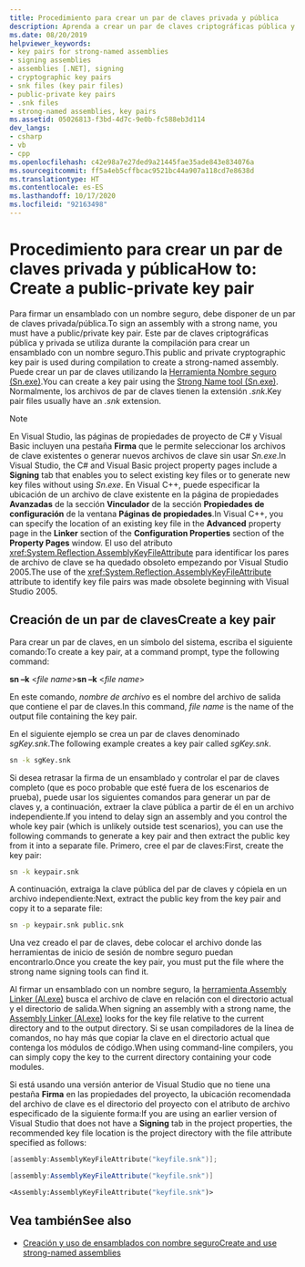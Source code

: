 ```yaml
---
title: Procedimiento para crear un par de claves privada y pública
description: Aprenda a crear un par de claves criptográficas pública y privada para usarlo durante la compilación para crear un ensamblado con un nombre seguro.
ms.date: 08/20/2019
helpviewer_keywords:
- key pairs for strong-named assemblies
- signing assemblies
- assemblies [.NET], signing
- cryptographic key pairs
- snk files (key pair files)
- public-private key pairs
- .snk files
- strong-named assemblies, key pairs
ms.assetid: 05026813-f3bd-4d7c-9e0b-fc588eb3d114
dev_langs:
- csharp
- vb
- cpp
ms.openlocfilehash: c42e98a7e27ded9a21445fae35ade843e834076a
ms.sourcegitcommit: ff5a4eb5cffbcac9521bc44a907a118cd7e8638d
ms.translationtype: HT
ms.contentlocale: es-ES
ms.lasthandoff: 10/17/2020
ms.locfileid: "92163498"
---
```

# <a name="how-to-create-a-public-private-key-pair"></a><span data-ttu-id="e819a-103">Procedimiento para crear un par de claves privada y pública</span><span class="sxs-lookup"><span data-stu-id="e819a-103">How to: Create a public-private key pair</span></span>

<span data-ttu-id="e819a-104">Para firmar un ensamblado con un nombre seguro, debe disponer de un par de claves privada/pública.</span><span class="sxs-lookup"><span data-stu-id="e819a-104">To sign an assembly with a strong name, you must have a public/private key pair.</span></span> <span data-ttu-id="e819a-105">Este par de claves criptográficas pública y privada se utiliza durante la compilación para crear un ensamblado con un nombre seguro.</span><span class="sxs-lookup"><span data-stu-id="e819a-105">This public and private cryptographic key pair is used during compilation to create a strong-named assembly.</span></span> <span data-ttu-id="e819a-106">Puede crear un par de claves utilizando la [Herramienta Nombre seguro (Sn.exe)](../../framework/tools/sn-exe-strong-name-tool.md).</span><span class="sxs-lookup"><span data-stu-id="e819a-106">You can create a key pair using the [Strong Name tool (Sn.exe)](../../framework/tools/sn-exe-strong-name-tool.md).</span></span> <span data-ttu-id="e819a-107">Normalmente, los archivos de par de claves tienen la extensión *.snk*.</span><span class="sxs-lookup"><span data-stu-id="e819a-107">Key pair files usually have an *.snk* extension.</span></span>

> [!NOTE]
> <span data-ttu-id="e819a-108">En Visual Studio, las páginas de propiedades de proyecto de C# y Visual Basic incluyen una pestaña **Firma** que le permite seleccionar los archivos de clave existentes o generar nuevos archivos de clave sin usar *Sn.exe*.</span><span class="sxs-lookup"><span data-stu-id="e819a-108">In Visual Studio, the C# and Visual Basic project property pages include a **Signing** tab that enables you to select existing key files or to generate new key files without using *Sn.exe*.</span></span> <span data-ttu-id="e819a-109">En Visual C++, puede especificar la ubicación de un archivo de clave existente en la página de propiedades **Avanzadas** de la sección **Vinculador** de la sección **Propiedades de configuración** de la ventana **Páginas de propiedades**.</span><span class="sxs-lookup"><span data-stu-id="e819a-109">In Visual C++, you can specify the location of an existing key file in the **Advanced** property page in the **Linker** section of the **Configuration Properties** section of the **Property Pages** window.</span></span> <span data-ttu-id="e819a-110">El uso del atributo <xref:System.Reflection.AssemblyKeyFileAttribute> para identificar los pares de archivo de clave se ha quedado obsoleto empezando por Visual Studio 2005.</span><span class="sxs-lookup"><span data-stu-id="e819a-110">The use of the <xref:System.Reflection.AssemblyKeyFileAttribute> attribute to identify key file pairs was made obsolete beginning with Visual Studio 2005.</span></span>

## <a name="create-a-key-pair"></a><span data-ttu-id="e819a-111">Creación de un par de claves</span><span class="sxs-lookup"><span data-stu-id="e819a-111">Create a key pair</span></span>

<span data-ttu-id="e819a-112">Para crear un par de claves, en un símbolo del sistema, escriba el siguiente comando:</span><span class="sxs-lookup"><span data-stu-id="e819a-112">To create a key pair, at a command prompt, type the following command:</span></span>

<span data-ttu-id="e819a-113">**sn –k** \<*file name*></span><span class="sxs-lookup"><span data-stu-id="e819a-113">**sn –k** \<*file name*></span></span>

<span data-ttu-id="e819a-114">En este comando, *nombre de archivo* es el nombre del archivo de salida que contiene el par de claves.</span><span class="sxs-lookup"><span data-stu-id="e819a-114">In this command, *file name* is the name of the output file containing the key pair.</span></span>

<span data-ttu-id="e819a-115">En el siguiente ejemplo se crea un par de claves denominado *sgKey.snk*.</span><span class="sxs-lookup"><span data-stu-id="e819a-115">The following example creates a key pair called *sgKey.snk*.</span></span>

```cmd
sn -k sgKey.snk
```

<span data-ttu-id="e819a-116">Si desea retrasar la firma de un ensamblado y controlar el par de claves completo (que es poco probable que esté fuera de los escenarios de prueba), puede usar los siguientes comandos para generar un par de claves y, a continuación, extraer la clave pública a partir de él en un archivo independiente.</span><span class="sxs-lookup"><span data-stu-id="e819a-116">If you intend to delay sign an assembly and you control the whole key pair (which is unlikely outside test scenarios), you can use the following commands to generate a key pair and then extract the public key from it into a separate file.</span></span> <span data-ttu-id="e819a-117">Primero, cree el par de claves:</span><span class="sxs-lookup"><span data-stu-id="e819a-117">First, create the key pair:</span></span>

```cmd
sn -k keypair.snk
```

<span data-ttu-id="e819a-118">A continuación, extraiga la clave pública del par de claves y cópiela en un archivo independiente:</span><span class="sxs-lookup"><span data-stu-id="e819a-118">Next, extract the public key from the key pair and copy it to a separate file:</span></span>

```cmd
sn -p keypair.snk public.snk
```

<span data-ttu-id="e819a-119">Una vez creado el par de claves, debe colocar el archivo donde las herramientas de inicio de sesión de nombre seguro puedan encontrarlo.</span><span class="sxs-lookup"><span data-stu-id="e819a-119">Once you create the key pair, you must put the file where the strong name signing tools can find it.</span></span>

<span data-ttu-id="e819a-120">Al firmar un ensamblado con un nombre seguro, la [herramienta Assembly Linker (Al.exe)](../../framework/tools/al-exe-assembly-linker.md) busca el archivo de clave en relación con el directorio actual y el directorio de salida.</span><span class="sxs-lookup"><span data-stu-id="e819a-120">When signing an assembly with a strong name, the [Assembly Linker (Al.exe)](../../framework/tools/al-exe-assembly-linker.md) looks for the key file relative to the current directory and to the output directory.</span></span> <span data-ttu-id="e819a-121">Si se usan compiladores de la línea de comandos, no hay más que copiar la clave en el directorio actual que contenga los módulos de código.</span><span class="sxs-lookup"><span data-stu-id="e819a-121">When using command-line compilers, you can simply copy the key to the current directory containing your code modules.</span></span>

<span data-ttu-id="e819a-122">Si está usando una versión anterior de Visual Studio que no tiene una pestaña **Firma** en las propiedades del proyecto, la ubicación recomendada del archivo de clave es el directorio del proyecto con el atributo de archivo especificado de la siguiente forma:</span><span class="sxs-lookup"><span data-stu-id="e819a-122">If you are using an earlier version of Visual Studio that does not have a **Signing** tab in the project properties, the recommended key file location is the project directory with the file attribute specified as follows:</span></span>

```cpp
[assembly:AssemblyKeyFileAttribute("keyfile.snk")];
```

```csharp
[assembly:AssemblyKeyFileAttribute("keyfile.snk")]
```

```vb
<Assembly:AssemblyKeyFileAttribute("keyfile.snk")>
```

## <a name="see-also"></a><span data-ttu-id="e819a-123">Vea también</span><span class="sxs-lookup"><span data-stu-id="e819a-123">See also</span></span>

- [<span data-ttu-id="e819a-124">Creación y uso de ensamblados con nombre seguro</span><span class="sxs-lookup"><span data-stu-id="e819a-124">Create and use strong-named assemblies</span></span>](create-use-strong-named.md)
